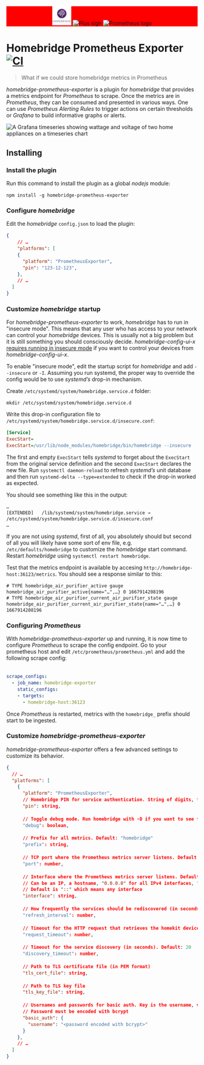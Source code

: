 
<div align="center" style="background:red">
    <img src="https://github.com/homebridge/branding/raw/master/logos/homebridge-wordmark-logo-vertical.png"
         alt="Homebridge logo"
         width="10%"/>
         <img src="https://upload.wikimedia.org/wikipedia/commons/thumb/9/9e/Plus_symbol.svg/500px-Plus_symbol.svg.png"
              alt="Plus sign"
              width="8%"/>
    <img src="https://upload.wikimedia.org/wikipedia/commons/thumb/3/38/Prometheus_software_logo.svg/115px-Prometheus_software_logo.svg.png"
         alt="Prometheus logo"
         width="10%"/>
</div>

# Homebridge Prometheus Exporter [![CI](https://github.com/lstrojny/homebridge-prometheus-exporter/actions/workflows/build.yml/badge.svg)](https://github.com/lstrojny/homebridge-prometheus-exporter/actions/workflows/build.yml)

> What if we could store homebridge metrics in Prometheus

*homebridge-prometheus-exporter* is a plugin for *homebridge* that provides a metrics endpoint for *Prometheus* to scrape.
Once the metrics are in *Prometheus*, they can be consumed and presented in various ways. One can use *Prometheus
Alerting Rules* to trigger actions on certain thresholds or *Grafana* to build informative graphs or alerts.

![A Grafana timeseries showing wattage and voltage of two home appliances on a timeseries chart](https://user-images.githubusercontent.com/79707/200554468-940da6fb-b1c8-4b2e-bd76-f5e208bf72a3.png)


## Installing

### Install the plugin

Run this command to install the plugin as a global *nodejs* module:

```shell
npm install -g homebridge-prometheus-exporter
```

### Configure *homebridge*

Edit the *homebridge* `config.json` to load the plugin:
```json lines
{
    // …
    "platforms": [
    {
      "platform": "PrometheusExporter",
      "pin": "123-12-123",
    },
    // …
  ]
}
```

### Customize *homebridge* startup

For *homebridge-prometheus-exporter* to work, *homebridge* has to run in "insecure mode". This means that any user who
has access to your network can control your *homebridge* devices. This is usually not a big problem but it is still
something you should consciously decide. *homebridge-config-ui-x*
[requires running in insecure mode](https://github.com/oznu/homebridge-config-ui-x/wiki/Enabling-Accessory-Control)
if you want to control your devices from *homebridge-config-ui-x*.

To enable "insecure mode", edit the startup script for *homebridge* and add `--insecure` or `-I`. Assuming you run
systemd, the proper way to override the config would be to use *systemd’s* drop-in mechanism.

Create `/etc/systemd/system/homebridge.service.d` folder:
```shell
mkdir /etc/systemd/system/homebridge.service.d
```
Write this drop-in configuration file to `/etc/systemd/system/homebridge.service.d/insecure.conf`:
```ini
[Service]
ExecStart=
ExecStart=/usr/lib/node_modules/homebridge/bin/homebridge --insecure
```

The first and empty `ExecStart` tells *systemd* to forget about the `ExecStart` from the original service definition
and the second `ExecStart` declares the new file. Run `systemctl daemon-reload` to refresh *systemd’s* unit database
and then run `systemd-delta --type=extended` to check if the drop-in worked as expected.

You should see something like this in the output:

```text
…
[EXTENDED]   /lib/systemd/system/homebridge.service → /etc/systemd/system/homebridge.service.d/insecure.conf
…
```

If you are not using *systemd*, first of all, you absolutely should but second of all you will likely have some sort
of env file, e.g. `/etc/defaults/homebridge` to customize the *homebridge* start command. Restart *homebridge* using
`systemctl restart homebridge`.

Test that the metrics endpoint is available by accesing `http://homebridge-host:36123/metrics`. You should see a
response similar to this:

```text
# TYPE homebridge_air_purifier_active gauge
homebridge_air_purifier_active{name="…",…} 0 1667914208196
# TYPE homebridge_air_purifier_current_air_purifier_state gauge
homebridge_air_purifier_current_air_purifier_state{name="…",…} 0 1667914208196
```

### Configuring *Prometheus*

With *homebridge-prometheus-exporter* up and running, it is now time to configure *Prometheus* to scrape the config
endpoint. Go to your prometheus host and edit `/etc/prometheus/prometheus.yml` and add the following scrape config:

```yml

scrape_configs:
  - job_name: homebridge-exporter
    static_configs:
    - targets:
      - homebridge-host:36123
```

Once *Prometheus* is restarted, metrics with the `homebridge_` prefix should start to be ingested.

### Customize *homebridge-prometheus-exporter*

*homebridge-prometheus-exporter* offers a few advanced settings to customize its behavior.

```json lines
{
  // …
  "platforms": [
    {
      "platform": "PrometheusExporter",
      // Homebridge PIN for service authentication. String of digits, format XXX-XX-XXX. Required
      "pin": string,

      // Toggle debug mode. Run homebridge with -D if you want to see the debug output. Default: false
      "debug": boolean,

      // Prefix for all metrics. Default: "homebridge"
      "prefix": string,

      // TCP port where the Prometheus metrics server listens. Default: 36123
      "port": number,

      // Interface where the Prometheus metrics server listens. Default: "::" which means "any interface".
      // Can be an IP, a hostname, "0.0.0.0" for all IPv4 interfaces, "::1" for all IPv6 interfaces.
      // Default is "::" which means any interface
      "interface": string,

      // How frequently the services should be rediscovered (in seconds). Default: 60
      "refresh_interval": number,

      // Timeout for the HTTP request that retrieves the homekit devices (in seconds). Default: 10
      "request_timeout": number,

      // Timeout for the service discovery (in seconds). Default: 20
      "discovery_timeout": number,

      // Path to TLS certificate file (in PEM format)
      "tls_cert_file": string,

      // Path to TLS key file
      "tls_key_file": string,

      // Usernames and passwords for basic auth. Key is the username, value is the password.
      // Password must be encoded with bcrypt
      "basic_auth": {
        "username": "<password encoded with bcrypt>"
      }
    },
    // …
  ]
}
```
